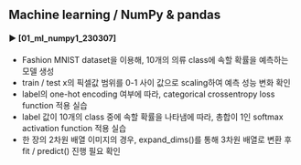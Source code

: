####
## Machine learning / NumPy & pandas
####
#### ► [01_ml_numpy1_230307]
- Fashion MNIST dataset을 이용해, 10개의 의류 class에 속할 확률을 예측하는 모델 생성
- train / test x의 픽셀값 범위를 0-1 사이 값으로 scaling하여 예측 성능 변화 확인
- label의 one-hot encoding 여부에 따라, categorical crossentropy loss function 적용 실습
- label 값이 10개의 class 중에 속할 확률을 나타냄에 따라, 총합이 1인 softmax activation function 적용 실습
- 한 장의 2차원 배열 이미지의 경우, expand_dims()를 통해 3차원 배열로 변환 후 fit / predict() 진행 필요 확인
####
